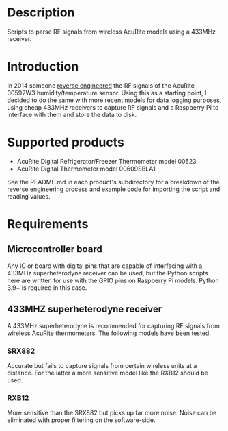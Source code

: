 # Description

Scripts to parse RF signals from wireless AcuRite models using a 433MHz receiver.

# Introduction

In 2014 someone [reverse engineered](https://rayshobby.net/reverse-engineer-wireless-temperature-humidity-rain-sensors-part-2/) the RF signals of the AcuRite 00592W3 humidity/temperature sensor. Using this as a starting point, I decided to do the same with more recent models for data logging purposes, using cheap 433MHz receivers to capture RF signals and a Raspberry Pi to interface with them and store the data to disk.

# Supported products

- AcuRite Digital Refrigerator/Freezer Thermometer model 00523
- AcuRite Digital Thermometer model 00609SBLA1

See the README.md in each product's subdirectory for a breakdown of the reverse engineering process and example code for importing the script and reading values.

# Requirements

## Microcontroller board 

Any IC or board with digital pins that are capable of interfacing with a 433MHz superheterodyne receiver can be used, but the Python scripts here are written for use with the GPIO pins on Raspberry Pi models. Python 3.9+ is required in this case.

## 433MHZ superheterodyne receiver

A 433MHz superheterodyne is recommended for capturing RF signals from wireless AcuRite thermometers. The following models have been tested.

### SRX882

Accurate but fails to capture signals from certain wireless units at a distance. For the latter a more sensitive model like the RXB12 should be used.

### RXB12

More sensitive than the SRX882 but picks up far more noise. Noise can be eliminated with proper filtering on the software-side.
